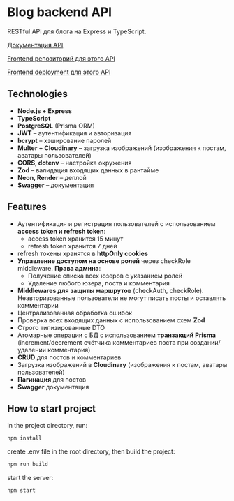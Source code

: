 # Blog backend API

RESTful API для блога на Express и TypeScript.

[Документация API](https://blog-backend-prisma-sv62.onrender.com/api-docs/)

[Frontend репозиторий для этого API](https://github.com/TatyanaZakiryanova/blog-frontend)

[Frontend deployment для этого API](https://blogaboutit.netlify.app/)

## Technologies

- **Node.js + Express**
- **TypeScript**
- **PostgreSQL** (Prisma ORM)
- **JWT** – аутентификация и авторизация
- **bcrypt** – хэширование паролей
- **Multer + Cloudinary** – загрузка изображений (изображения к постам, аватары пользователей)
- **CORS, dotenv** – настройка окружения
- **Zod** – валидация входящих данных в рантайме
- **Neon, Render** – деплой
- **Swagger** – документация

## Features

- Аутентификация и регистрация пользователей с использованием **access token и refresh token**:
  - access token хранится 15 минут
  - refresh token хранится 7 дней
- refresh токены хранятся в **httpOnly cookies**
- **Управление доступом на основе ролей** через checkRole middleware. **Права админа**:
  - Получение списка всех юзеров с указанием ролей
  - Удаление любого юзера, поста и комментария
- **Middlewares для защиты маршрутов** (checkAuth, checkRole). Неавторизованные пользователи не могут писать посты и оставлять комментарии
- Централизованная обработка ошибок
- Проверка всех входящих данных с использованием схем **Zod**
- Строго типизированные DTO
- Атомарные операции с БД с использованием **транзакций Prisma** (increment/decrement счётчика комментариев поста при создании/удалении комментария)
- **CRUD** для постов и комментариев
- Загрузка изображений в **Cloudinary** (изображения к постам, аватары пользователей)
- **Пагинация** для постов
- **Swagger** документация

## How to start project

in the project directory, run:

```bash
npm install
```

create .env file in the root directory, then build the project:

```bash
npm run build
```

start the server:

```bash
npm start
```
